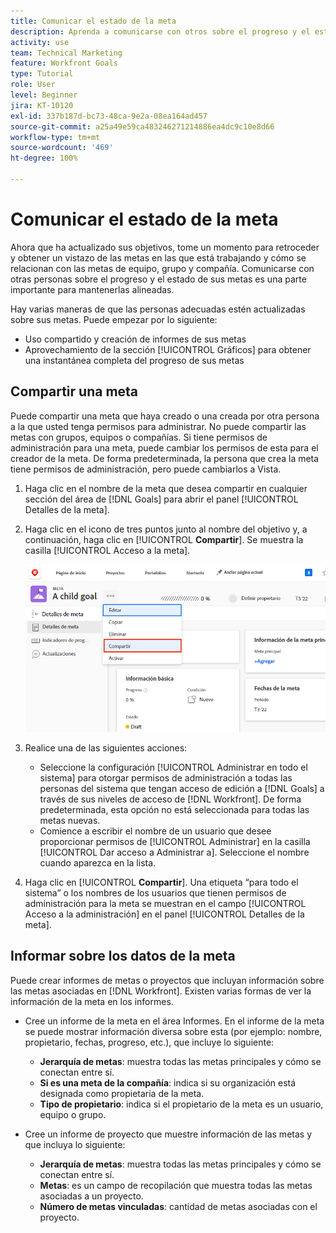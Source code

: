 ```yaml
---
title: Comunicar el estado de la meta
description: Aprenda a comunicarse con otros sobre el progreso y el estado de sus objetivos en  [!DNL Workfront Goals].
activity: use
team: Technical Marketing
feature: Workfront Goals
type: Tutorial
role: User
level: Beginner
jira: KT-10120
exl-id: 337b187d-bc73-48ca-9e2a-08ea164ad457
source-git-commit: a25a49e59ca483246271214886ea4dc9c10e8d66
workflow-type: tm+mt
source-wordcount: '469'
ht-degree: 100%

---
```


# Comunicar el estado de la meta

Ahora que ha actualizado sus objetivos, tome un momento para retroceder y obtener un vistazo de las metas en las que está trabajando y cómo se relacionan con las metas de equipo, grupo y compañía. Comunicarse con otras personas sobre el progreso y el estado de sus metas es una parte importante para mantenerlas alineadas.

Hay varias maneras de que las personas adecuadas estén actualizadas sobre sus metas. Puede empezar por lo siguiente:

* Uso compartido y creación de informes de sus metas
* Aprovechamiento de la sección [!UICONTROL Gráficos] para obtener una instantánea completa del progreso de sus metas

## Compartir una meta

Puede compartir una meta que haya creado o una creada por otra persona a la que usted tenga permisos para administrar. No puede compartir las metas con grupos, equipos o compañías. Si tiene permisos de administración para una meta, puede cambiar los permisos de esta para el creador de la meta. De forma predeterminada, la persona que crea la meta tiene permisos de administración, pero puede cambiarlos a Vista.

1. Haga clic en el nombre de la meta que desea compartir en cualquier sección del área de [!DNL Goals] para abrir el panel [!UICONTROL Detalles de la meta].

1. Haga clic en el icono de tres puntos junto al nombre del objetivo y, a continuación, haga clic en [!UICONTROL **Compartir**]. Se muestra la casilla [!UICONTROL Acceso a la meta].

   ![Captura de pantalla para compartir una meta](assets/17-workfront-goals-share-a-goal.png)

1. Realice una de las siguientes acciones:

   * Seleccione la configuración [!UICONTROL Administrar en todo el sistema] para otorgar permisos de administración a todas las personas del sistema que tengan acceso de edición a [!DNL Goals] a través de sus niveles de acceso de [!DNL Workfront]. De forma predeterminada, esta opción no está seleccionada para todas las metas nuevas.
   * Comience a escribir el nombre de un usuario que desee proporcionar permisos de [!UICONTROL Administrar] en la casilla [!UICONTROL Dar acceso a Administrar a]. Seleccione el nombre cuando aparezca en la lista.

1. Haga clic en [!UICONTROL **Compartir**]. Una etiqueta “para todo el sistema” o los nombres de los usuarios que tienen permisos de administración para la meta se muestran en el campo [!UICONTROL Acceso a la administración] en el panel [!UICONTROL Detalles de la meta].

## Informar sobre los datos de la meta

Puede crear informes de metas o proyectos que incluyan información sobre las metas asociadas en [!DNL Workfront]. Existen varias formas de ver la información de la meta en los informes.

* Cree un informe de la meta en el área Informes. En el informe de la meta se puede mostrar información diversa sobre esta (por ejemplo: nombre, propietario, fechas, progreso, etc.), que incluye lo siguiente:

   * **Jerarquía de metas**: muestra todas las metas principales y cómo se conectan entre sí.
   * **Si es una meta de la compañía**: indica si su organización está designada como propietaria de la meta.
   * **Tipo de propietario**: indica si el propietario de la meta es un usuario, equipo o grupo.

* Cree un informe de proyecto que muestre información de las metas y que incluya lo siguiente:
   * **Jerarquía de metas**: muestra todas las metas principales y cómo se conectan entre sí.
   * **Metas**: es un campo de recopilación que muestra todas las metas asociadas a un proyecto.
   * **Número de metas vinculadas**: cantidad de metas asociadas con el proyecto.
